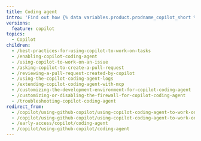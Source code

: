 ```yaml
---
title: Coding agent
intro: 'Find out how {% data variables.product.prodname_copilot_short %} can work on {% data variables.product.github %} issues and raise pull requests for your to review.'
versions:
  feature: copilot
topics:
  - Copilot
children:
  - /best-practices-for-using-copilot-to-work-on-tasks
  - /enabling-copilot-coding-agent
  - /using-copilot-to-work-on-an-issue
  - /asking-copilot-to-create-a-pull-request
  - /reviewing-a-pull-request-created-by-copilot
  - /using-the-copilot-coding-agent-logs
  - /extending-copilot-coding-agent-with-mcp
  - /customizing-the-development-environment-for-copilot-coding-agent
  - /customizing-or-disabling-the-firewall-for-copilot-coding-agent
  - /troubleshooting-copilot-coding-agent
redirect_from:
  - /copilot/using-github-copilot/using-copilot-coding-agent-to-work-on-tasks
  - /copilot/using-github-copilot/using-copilot-coding-agent-to-work-on-issues
  - /early-access/copilot/coding-agent
  - /copilot/using-github-copilot/coding-agent
---
```


